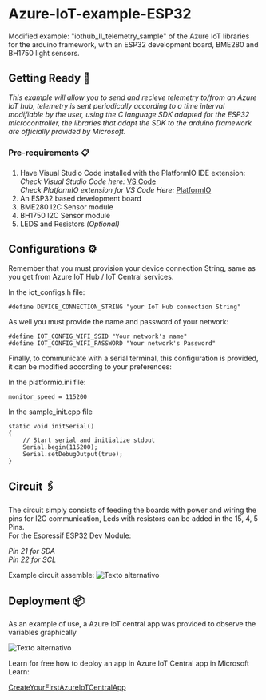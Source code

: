 # Azure-IoT-example-ESP32
 Modified example: "iothub_II_telemetry_sample" of the Azure IoT libraries for the arduino framework, with an ESP32 development board, BME280 and BH1750 light sensors. 
 ## Getting Ready 🚀

_This example will allow you to send and recieve telemetry to/from an Azure IoT hub, telemetry is sent periodically according to a time interval modifiable by the user, using the C language SDK adapted for the ESP32 microcontroller, the libraries that adapt the SDK to the arduino framework are officially provided by Microsoft._

### Pre-requirements 📋

1. Have Visual Studio Code installed with the PlatformIO IDE extension: <br>
 _Check Visual Studio Code here:_ [VS Code](https://code.visualstudio.com/) <br>
  _Check PlatformIO extension for VS Code Here:_ [PlatformIO](https://platformio.org/platformio-ide/) <br>
2. An ESP32 based development board
3. BME280 I2C Sensor module
4. BH1750 I2C Sensor module
5. LEDS and Resistors _(Optional)_
## Configurations ⚙️

Remember that you must provision your device connection String, same as you get from Azure IoT Hub / IoT Central services.

In the iot_configs.h file:

```
#define DEVICE_CONNECTION_STRING "your IoT Hub connection String"
```
As well you must provide the name and password of your network:
```
#define IOT_CONFIG_WIFI_SSID "Your network's name"
#define IOT_CONFIG_WIFI_PASSWORD "Your network's Password"
```

Finally, to communicate with a serial terminal, this configuration is provided, it can be modified according to your preferences:

In the platformio.ini file:
```
monitor_speed = 115200
```
In the sample_init.cpp file
```
static void initSerial()
{
    // Start serial and initialize stdout
    Serial.begin(115200);
    Serial.setDebugOutput(true);
}
```
## Circuit 🖇️

The circuit simply consists of feeding the boards with power and wiring the pins for I2C communication, Leds with resistors can be added in the 15, 4, 5 Pins.<br>
For the  Espressif ESP32 Dev Module: <br>

_Pin 21 for SDA_ <br>
_Pin 22 for SCL_ <br>

Example circuit assemble:
![Texto alternativo](https://rzstorage.blob.core.windows.net/video/202012111645572654284723398.jpg)

## Deployment 📦
As an example of use, a Azure IoT central app was provided to observe the variables graphically <br>



![Texto alternativo](https://rzstorage.blob.core.windows.net/video/ESP32-Azure_IoT_Central-1.jpg)

Learn for free how to deploy an app in Azure IoT Central app in Microsoft Learn:

[CreateYourFirstAzureIoTCentralApp](https://docs.microsoft.com/en-us/learn/modules/create-your-first-iot-central-app/)